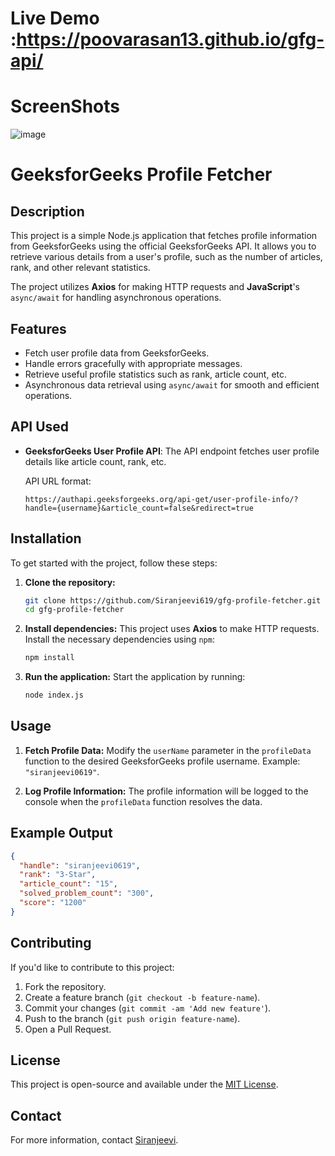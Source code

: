 # Live Demo :https://poovarasan13.github.io/gfg-api/

# ScreenShots
![image](https://github.com/user-attachments/assets/374e6360-7899-4160-bd83-e22bd30366b6)

# GeeksforGeeks Profile Fetcher

## Description
This project is a simple Node.js application that fetches profile information from GeeksforGeeks using the official GeeksforGeeks API. It allows you to retrieve various details from a user's profile, such as the number of articles, rank, and other relevant statistics.

The project utilizes **Axios** for making HTTP requests and **JavaScript**'s `async/await` for handling asynchronous operations.

## Features
- Fetch user profile data from GeeksforGeeks.
- Handle errors gracefully with appropriate messages.
- Retrieve useful profile statistics such as rank, article count, etc.
- Asynchronous data retrieval using `async/await` for smooth and efficient operations.

## API Used
- **GeeksforGeeks User Profile API**: 
  The API endpoint fetches user profile details like article count, rank, etc.

  API URL format:
  ```
  https://authapi.geeksforgeeks.org/api-get/user-profile-info/?handle={username}&article_count=false&redirect=true
  ```

## Installation

To get started with the project, follow these steps:

1. **Clone the repository:**
   ```bash
   git clone https://github.com/Siranjeevi619/gfg-profile-fetcher.git
   cd gfg-profile-fetcher
   ```

2. **Install dependencies:**
   This project uses **Axios** to make HTTP requests. Install the necessary dependencies using `npm`:
   ```bash
   npm install
   ```

3. **Run the application:**
   Start the application by running:
   ```bash
   node index.js
   ```

## Usage

1. **Fetch Profile Data:**
   Modify the `userName` parameter in the `profileData` function to the desired GeeksforGeeks profile username.
   Example: `"siranjeevi0619"`.

2. **Log Profile Information:**
   The profile information will be logged to the console when the `profileData` function resolves the data.

## Example Output

```json
{
  "handle": "siranjeevi0619",
  "rank": "3-Star",
  "article_count": "15",
  "solved_problem_count": "300",
  "score": "1200"
}
```

## Contributing
If you'd like to contribute to this project:
1. Fork the repository.
2. Create a feature branch (`git checkout -b feature-name`).
3. Commit your changes (`git commit -am 'Add new feature'`).
4. Push to the branch (`git push origin feature-name`).
5. Open a Pull Request.

## License
This project is open-source and available under the [MIT License](LICENSE).

## Contact
For more information, contact [Siranjeevi](mailto:siranjeevi0619@example.com).
